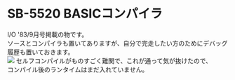 # SB-5520 BASICコンパイラ  
I/O '83/9月号掲載の物です。  
ソースとコンパイラも置いてありますが、自分で完走したい方のためにデバッグ履歴も置いておきます。  
[![](https://img.youtube.com/vi/Sywq74uXCWw/0.jpg)](https://www.youtube.com/watch?v=Sywq74uXCWw)
セルフコンパイルがものすごく難関で、これが通って気が抜けたので、  
コンパイル後のランタイムはまだ入れていません。
